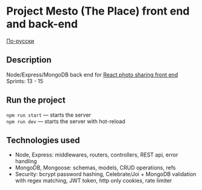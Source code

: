 # Project Mesto (The Place) front end and back-end

[По-русски](./README-RU.md)

## Description

Node/Express/MongoDB back end for [React photo sharing front end](https://github.com/web3flow/react-mesto-auth)\
Sprints: 13 - 15

## Run the project

`npm run start` — starts the server   
`npm run dev` — starts the server with hot-reload

## Technologies used
- Node, Express: middlewares, routers, controllers, REST api, error handling
- MongoDB, Mongoose: schemas, models, CRUD operations, refs
- Security: bcrypt password hashing, Celebrate/Joi + MongoDB validation with regex matching, JWT token, http only cookies, rate limiter
